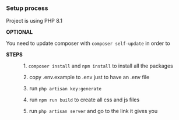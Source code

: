 <h3>Setup process</h3>

<p>Project is using PHP 8.1</p>

<strong>OPTIONAL</strong>

<p>You need to update composer with <code>composer self-update</code> in order to </p>

<strong>STEPS</strong>

<ul>
<ol>1. <code>composer install</code> and <code>npm install</code> to install all the packages</ol>
<ol>2. copy .env.example to .env just to have an .env file</ol>
<ol>3. run <code>php artisan key:generate</code></ol>
<ol>4. run <code>npm run build</code> to create all css and js files</ol>
<ol>5. run <code>php artisan server</code> and go to the link it gives you</ol>
</ul>
